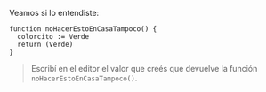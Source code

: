 Veamos si lo entendiste: 

```puppet
function noHacerEstoEnCasaTampoco() {
  colorcito := Verde
  return (Verde)
}
```

> Escribí en el editor el valor que creés que devuelve la función `noHacerEstoEnCasaTampoco()`.